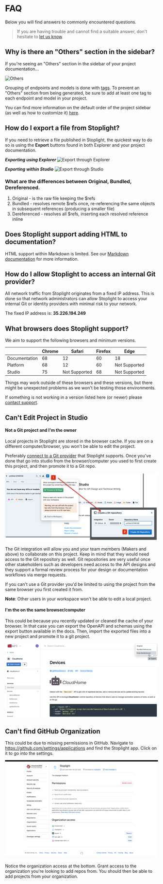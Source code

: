 # FAQ

Below you will find answers to commonly encountered questions.

> If you are having trouble and cannot find a suitable answer, don't hesitate to [let us know](mailto:support@stoplight.io).

## Why is there an "Others" section in the sidebar?

If you're seeing an "Others" section in the sidebar of your project documentation...

![Others](assets/images/others_missing_tag.png)

Grouping of endpoints and models is done with [tags](https://swagger.io/docs/specification/grouping-operations-with-tags/). To prevent an "Others" section from being generated, be sure to add at least one tag to each endpoint and model in your project.

You can find more information on the default order of the project sidebar (as well as how to customize it) [here](https://meta.stoplight.io/docs/platform/4.-documentation/d.table-of-contents.md).

## How do I export a file from Stoplight?

If you need to retrieve a file published in Stoplight, the quickest way to do so is using the **Export** buttons found in both Explorer and your project documentation.

***Exporting using Explorer***
![Export through Explorer](assets/images/export_explorer.png)

***Exporting within Studio***
![Export through Studio](assets/images/export_studio.png)

### What are the differences between Original, Bundled, Dereferenced.
1. Original - is the raw file keeping the $refs
2. Bundled - resolves remote $refs once, re-referencing the same objects in subsequent references (producing a smaller file)
3. Dereferenced - resolves all $refs, inserting each resolved reference inline

## Does Stoplight support adding HTML to documentation?

HTML support within Markdown is limited. See our [Markdown documentation](https://meta.stoplight.io/docs/studio/docs/Documentation/03-markdown-basics.md) for more information.

## How do I allow Stoplight to access an internal Git provider?

All network traffic from Stoplight originates from a fixed IP address. This is done so that network administrators can allow Stoplight to access your internal Git or identity providers with minimal risk to your network.

The fixed IP address is: **35.226.194.249**

## What browsers does Stoplight support?

We aim to support the following browsers and minimum versions. 

|               | Chrome | Safari        | Firefox | Edge          |
| ------------- | ------ | ------------- | ------- | ------------- |
| Documentation | 68     | 12            | 60      | 18            |
| Platform      | 68     | 12            | 60      | Not Supported |
| Studio        | 75     | Not Supported | 68      | Not Supported |

Things may work outside of these browsers and these versions, but there might be unexpected problems as we won't be testing those environments.

If something is not working in a version listed here (or newer) please [contact support](mailto:support@stoplight.io).

## Can't Edit Project in Studio

#### Not a Git project and I'm the owner

Local projects in Stoplight are stored in the browser cache. If you are on a different computer/browser, you won't be able to edit the project. 

Preferably [connect to a Git provider](2.-workspaces/configure-git/a.configuring-git.md) that Stoplight supports. Once you've done that go into studio from the browser/computer you used to first create this project, and then promote it to a Git repo.

![Promote to Git](assets/images/git_promote.png)

The Git integration will allow you and your team members (Makers and above) to collaborate on this project. Keep in mind that they would need access to the Git repository as well. Git repositories are very useful once other stakeholders such as developers need access to the API designs and they support a formal review process for your design or documentation workflows via merge requests.

If you can't use a Git provider you'd be limited to using the project from the same browser you first created it from. 

**Note**: Other users in your workspace won't be able to edit a local project.

#### I'm the on the same browser/computer

This could be because you recently updated or cleaned the cache of your browser. In that case you can export the OpenAPI and schemas using the export button available in the docs. Then, import the exported files into a new project and promote it to a git project.

![Export to OpenAPI](assets/images/export-openapi.png)

## Can't find GitHub Organization 

This could be due to missing permissions in GitHub. Navigate to https://github.com/settings/applications and find the Stoplight app. Click on it to go into the settings.

![GitHub Organization Access](assets/images/organization-access.png)

Notice the organization access at the bottom. Grant access to the organization you're looking to add repos from. You should then be able to add projects from your organization.
